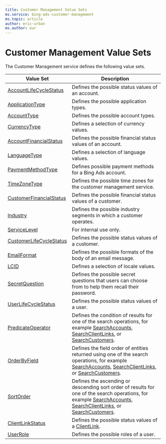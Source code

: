 ```yaml
---
title: Customer Management Value Sets
ms.service: bing-ads-customer-management
ms.topic: article
author: eric-urban
ms.author: eur
---
```

# Customer Management Value Sets
The Customer Management service defines the following value sets.

|Value Set|Description|
|---|---|
|[AccountLifeCycleStatus](accountlifecyclestatus.md)|Defines the possible status values of an account.|
|[ApplicationType](applicationtype.md)|Defines the possible application types.|
|[AccountType](accounttype.md)|Defines the possible account types.|
|[CurrencyType](currencytype.md)|Defines a selection of currency values.|
|[AccountFinancialStatus](accountfinancialstatus.md)|Defines the possible financial status values of an account.|
|[LanguageType](languagetype.md)|Defines a selection of language values.|
|[PaymentMethodType](paymentmethodtype.md)|Defines possible payment methods for a Bing Ads account.|
|[TimeZoneType](timezonetype.md)|Defines the possible time zones for the customer management service.|
|[CustomerFinancialStatus](customerfinancialstatus.md)|Defines the possible financial status values of a customer.|
|[Industry](industry.md)|Defines the possible industry segments in which a customer operates.|
|[ServiceLevel](servicelevel.md)|For internal use only.|
|[CustomerLifeCycleStatus](customerlifecyclestatus.md)|Defines the possible status values of a customer.|
|[EmailFormat](emailformat.md)|Defines the possible formats of the body of an email message.|
|[LCID](lcid.md)|Defines a selection of locale values.|
|[SecretQuestion](secretquestion.md)|Defines the possible secret questions that users can choose from to help them recall their password.|
|[UserLifeCycleStatus](userlifecyclestatus.md)|Defines the possible status values of a user.|
|[PredicateOperator](predicateoperator.md)|Defines the condition of results for one of the search operations, for example [SearchAccounts](../customer-management/searchaccounts.md), [SearchClientLinks](../customer-management/searchclientlinks.md), or [SearchCustomers](../customer-management/searchcustomers.md).|
|[OrderByField](orderbyfield.md)|Defines the field order of entities returned using one of the search operations, for example [SearchAccounts](../customer-management/searchaccounts.md), [SearchClientLinks](../customer-management/searchclientlinks.md), or [SearchCustomers](../customer-management/searchcustomers.md).|
|[SortOrder](sortorder.md)|Defines the ascending or descending sort order of results for one of the search operations, for example [SearchAccounts](../customer-management/searchaccounts.md), [SearchClientLinks](../customer-management/searchclientlinks.md), or [SearchCustomers](../customer-management/searchcustomers.md).|
|[ClientLinkStatus](clientlinkstatus.md)|Defines the possible status values of a [ClientLink](../customer-management/clientlink.md).|
|[UserRole](userrole.md)|Defines the possible roles of a user.|
